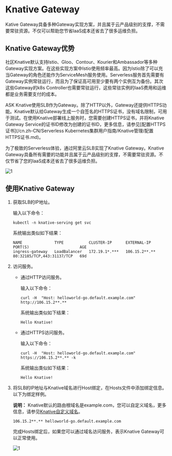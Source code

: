 # Knative Gateway

Kative Gateway具备多种Gateway实现方案，并且属于云产品级别的支撑，不需要常驻资源。不仅可以帮助您节省laaS成本还省去了很多运维负担。

## Knative Gateway优势

社区Knative默认支持Istio、Gloo、Contour、Kourier和Ambassador等多种Gateway实现方案。在这些实现方案中Istio使用频率最高。因为Istio除了可以充当Gateway的角色还能作为ServiceMesh服务使用。Serverless服务首先需要有Gateway实例常驻运行，而且为了保证高可用至少要有两个实例互为备份。其次这些Gateway的k8s Controller也需要常驻运行，这些常驻实例的IaaS费用和运维都是业务需要支付的成本。

ASK Knative使用SLB作为Gateway。除了HTTP以外，Gateway还提供HTTPS功能。Knative默认给Gateway生成一个自签名的HTTPS证书，没有域名限制，可用于测试。在使用Knative部署线上服务时，您需要创建HTTPS证书，并将Knative Gateway Service的证书ID修改为创建的证书ID，更多信息，请参见[配置HTTPS证书](/cn.zh-CN/Serverless Kubernetes集群用户指南/Knative管理/配置HTTPS证书.md)。

为了极致的Serverless体验，通过阿里云SLB实现了Knative Gateway。Knative Gateway具备所有需要的功能并且属于云产品级别的支撑，不需要常驻资源。不仅节省了您的IaaS成本还省去了很多运维负担。

![1](https://static-aliyun-doc.oss-accelerate.aliyuncs.com/assets/img/zh-CN/3903222061/p171606.png)

## 使用Knative Gateway

1.  获取SLB的IP地址。

    输入以下命令：

    ```
    kubectl -n knative-serving get svc
    ```

    系统输出类似如下结果：

    ```
    NAME              TYPE           CLUSTER-IP      EXTERNAL-IP     PORT(S)                      AGE
    ingress-gateway   LoadBalancer   172.19.1*.***   106.15.2**.**   80:32185/TCP,443:31137/TCP   69d
    ```

2.  访问服务。

    -   通过HTTP访问服务。

        输入以下命令：

        ```
        curl -H  "Host: helloworld-go.default.example.com" http://106.15.2**.**
        ```

        系统输出类似如下结果：

        ```
        Hello Knative!
        ```

    -   通过HTTPS访问服务。

        输入以下命令：

        ```
        curl -H  "Host: helloworld-go.default.example.com" https://106.15.2**.** -k
        ```

        系统输出类似如下结果：

        ```
        Hello Knative!
        ```

3.  将SLB的IP地址与Knative域名进行Host绑定，在Hosts文件中添加绑定信息。以下为绑定样例。

    **说明：** Knative默认的路由根域名是example.com，您可以自定义域名，更多信息，请参见[Knative自定义域名](/cn.zh-CN/Kubernetes集群用户指南/Knative管理/Knative服务管理/Knative自定义域名.md)。

    ```
    106.15.2**.** helloworld-go.default.example.com
    ```

    完成Hosts绑定后，如果您可以通过域名访问服务，表示Knative Gateway可以正常使用。

    ![1](https://static-aliyun-doc.oss-accelerate.aliyuncs.com/assets/img/zh-CN/3375621061/p170859.png)


